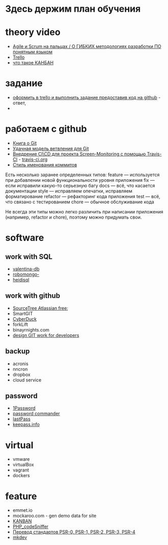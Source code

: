 # Здесь держим план обучения

# theory video
- [Agile и Scrum на пальцах / О ГИБКИХ методологиях разработки ПО понятным языком
](https://www.youtube.com/watch?v=cDvZaXzQezs)
- [Trello](https://trello.com/)
- [что такое КАНБАН](https://www.youtube.com/watch?v=1_Zti9v5ugA)

# задание
- [оформить в trello и выполнить задание предоставив код на github](https://docs.google.com/document/d/1rjAW_xZZyEuHhZmMKIn-4lOcnP3y_OuLBUwgWlNumTM/edit?usp=sharing) - ответ,
-

# работаем с github
- [Книга о Git](https://git-scm.com/book/ru/v2)
- [Удачная модель ветвления для Git](https://habr.com/ru/post/106912/)
- [Внедрение CI\CD для проекта Screen-Monitoring с помощью Travis-CI](https://blog.maddevs.io/%D0%B2%D0%BD%D0%B5%D0%B4%D1%80%D0%B5%D0%BD%D0%B8%D0%B5-ci-cd-%D0%B4%D0%BB%D1%8F-%D0%BF%D1%80%D0%BE%D0%B5%D0%BA%D1%82%D0%B0-screen-monitoring-%D1%81-%D0%BF%D0%BE%D0%BC%D0%BE%D1%89%D1%8C%D1%8E-http-travis-ci-org-14979e97bb91) - [travis-ci.org](https://travis-ci.org/)
- [Стиль именования коммитов](https://habr.com/ru/post/183646/)

Есть несколько заранее определенных типов:
feature — используется при добавлении новой функциональности уровня приложения
fix — если исправили какую-то серьезную багу
docs — всё, что касается документации
style — исправляем опечатки, исправляем форматирование
refactor — рефакторинг кода приложения
test — всё, что связано с тестированием
chore — обычное обслуживание кода

Не всегда эти типы можно легко различить при написании приложения (например, refactor и chore), поэтому можно придумать свои.

# software
## work with SQL
- [valentina-db](https://valentina-db.com/ru/get-free-valentina-studio)
- [robomongo-](https://robomongo.org/)
- [heidisql](https://www.heidisql.com/)

## work with github
- [SourceTree Atlassian free](sourcetreeapp.com);
- SmartGIT
- [CyberDuck](cyberduck.io)
- forkLift
- binayrnights.com
- [design GIT work for developers](https://sympli.io/)

## backup
- acronis
- nncron
- dropbox
- cloud service

## password
- [1Password](agilebits.com)
- [password commander](pascom.ru)
- [lastPass](lastpass.com)
- [keepass.info](keepass.info)

# virtual
- vmware
- virtualBox
- vagrant
- dockers

# feature
- emmet.io
- mockaroo.com - gen demo data for site
- [KANBAN](https://trello.com/)
- [PHP_codeSniffer](https://github.com/squizlabs/PHP_CodeSniffer)
- [Перевод стандартов PSR-0, PSR-1, PSR-2, PSR-3, PSR-4](https://svyatoslav.biz/misc/psr_translation/)
- [mkdev](https://im.mkdev.me/m2515/channels/u2632)
